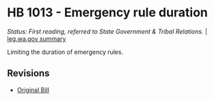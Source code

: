 # HB 1013 - Emergency rule duration
*Status: First reading, referred to State Government & Tribal Relations.* | [leg.wa.gov summary](https://app.leg.wa.gov/billsummary?BillNumber=1013&Year=2021)

Limiting the duration of emergency rules.

## Revisions
* [Original Bill](1/)